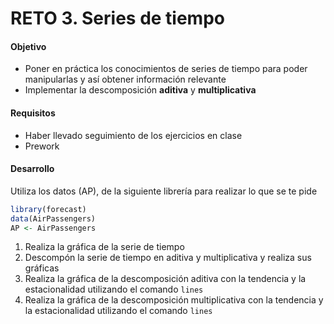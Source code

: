 # RETO 3. Series de tiempo

#### Objetivo
- Poner en práctica los conocimientos de series de tiempo para poder manipularlas y así obtener información relevante
- Implementar la descomposición **aditiva** y **multiplicativa**

#### Requisitos
- Haber llevado seguimiento de los ejercicios en clase
- Prework

#### Desarrollo 

Utiliza los datos (AP), de la siguiente librería para realizar lo que se te pide 

```R
library(forecast)
data(AirPassengers)
AP <- AirPassengers
```

1. Realiza la gráfica de la serie de tiempo 
2. Descompón la serie de tiempo en aditiva y multiplicativa y realiza sus gráficas
3. Realiza la gráfica de la descomposición aditiva con la tendencia y la estacionalidad utilizando el comando `lines`
4. Realiza la gráfica de la descomposición multiplicativa con la tendencia y la estacionalidad utilizando el comando `lines`
